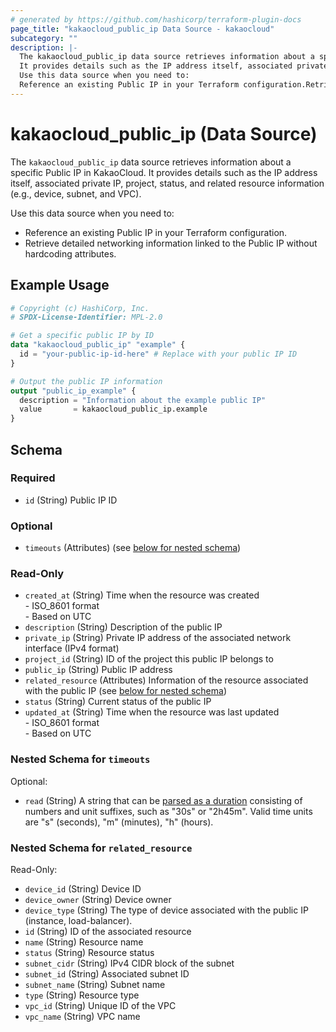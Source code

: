 ```yaml
---
# generated by https://github.com/hashicorp/terraform-plugin-docs
page_title: "kakaocloud_public_ip Data Source - kakaocloud"
subcategory: ""
description: |-
  The kakaocloud_public_ip data source retrieves information about a specific Public IP in KakaoCloud.
  It provides details such as the IP address itself, associated private IP, project, status, and related resource information (e.g., device, subnet, and VPC).
  Use this data source when you need to:
  Reference an existing Public IP in your Terraform configuration.Retrieve detailed networking information linked to the Public IP without hardcoding attributes.
---
```


# kakaocloud_public_ip (Data Source)

The `kakaocloud_public_ip` data source retrieves information about a specific Public IP in KakaoCloud.
It provides details such as the IP address itself, associated private IP, project, status, and related resource information (e.g., device, subnet, and VPC).

Use this data source when you need to:

- Reference an existing Public IP in your Terraform configuration.
- Retrieve detailed networking information linked to the Public IP without hardcoding attributes.

## Example Usage

```terraform
# Copyright (c) HashiCorp, Inc.
# SPDX-License-Identifier: MPL-2.0

# Get a specific public IP by ID
data "kakaocloud_public_ip" "example" {
  id = "your-public-ip-id-here" # Replace with your public IP ID
}

# Output the public IP information
output "public_ip_example" {
  description = "Information about the example public IP"
  value       = kakaocloud_public_ip.example
}
```

<!-- schema generated by tfplugindocs -->
## Schema

### Required

- `id` (String) Public IP ID

### Optional

- `timeouts` (Attributes) (see [below for nested schema](#nestedatt--timeouts))

### Read-Only

- `created_at` (String) Time when the resource was created <br/> - ISO_8601 format <br/> - Based on UTC
- `description` (String) Description of the public IP
- `private_ip` (String) Private IP address of the associated network interface (IPv4 format)
- `project_id` (String) ID of the project this public IP belongs to
- `public_ip` (String) Public IP address
- `related_resource` (Attributes) Information of the resource associated with the public IP (see [below for nested schema](#nestedatt--related_resource))
- `status` (String) Current status of the public IP
- `updated_at` (String) Time when the resource was last updated <br/> - ISO_8601 format <br/> - Based on UTC

<a id="nestedatt--timeouts"></a>
### Nested Schema for `timeouts`

Optional:

- `read` (String) A string that can be [parsed as a duration](https://pkg.go.dev/time#ParseDuration) consisting of numbers and unit suffixes, such as "30s" or "2h45m". Valid time units are "s" (seconds), "m" (minutes), "h" (hours).


<a id="nestedatt--related_resource"></a>
### Nested Schema for `related_resource`

Read-Only:

- `device_id` (String) Device ID
- `device_owner` (String) Device owner
- `device_type` (String) The type of device associated with the public IP (instance, load-balancer).
- `id` (String) ID of the associated resource
- `name` (String) Resource name
- `status` (String) Resource status
- `subnet_cidr` (String) IPv4 CIDR block of the subnet
- `subnet_id` (String) Associated subnet ID
- `subnet_name` (String) Subnet name
- `type` (String) Resource type
- `vpc_id` (String) Unique ID of the VPC
- `vpc_name` (String) VPC name
